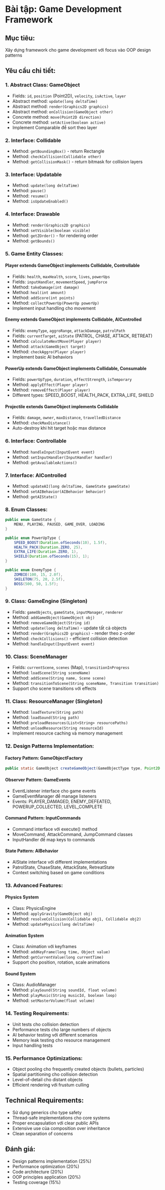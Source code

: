 # Bài tập: Game Development Framework

## Mục tiêu:

Xây dựng framework cho game development với focus vào OOP design patterns

## Yêu cầu chi tiết:

### 1. Abstract Class: GameObject

- Fields: `id`, `position` (Point2D), `velocity`, `isActive`, `layer`
- Abstract method: `update(long deltaTime)`
- Abstract method: `render(Graphics2D graphics)`
- Abstract method: `onCollision(GameObject other)`
- Concrete method: `move(Point2D direction)`
- Concrete method: `setActive(boolean active)`
- Implement Comparable để sort theo layer

### 2. Interface: Collidable

- Method: `getBoundingBox()` - return Rectangle
- Method: `checkCollision(Collidable other)`
- Method: `getCollisionMask()` - return bitmask for collision layers

### 3. Interface: Updatable

- Method: `update(long deltaTime)`
- Method: `pause()`
- Method: `resume()`
- Method: `isUpdateEnabled()`

### 4. Interface: Drawable

- Method: `render(Graphics2D graphics)`
- Method: `setVisible(boolean visible)`
- Method: `getZOrder()` - for rendering order
- Method: `getBounds()`

### 5. Game Entity Classes:

#### Player extends GameObject implements Collidable, Controllable

- Fields: `health`, `maxHealth`, `score`, `lives`, `powerUps`
- Fields: `inputHandler`, `movementSpeed`, `jumpForce`
- Method: `takeDamage(int damage)`
- Method: `heal(int amount)`
- Method: `addScore(int points)`
- Method: `collectPowerUp(PowerUp powerUp)`
- Implement input handling cho movement

#### Enemy extends GameObject implements Collidable, AIControlled

- Fields: `enemyType`, `aggroRange`, `attackDamage`, `patrolPath`
- Fields: `currentTarget`, `aiState` (PATROL, CHASE, ATTACK, RETREAT)
- Method: `calculateNextMove(Player player)`
- Method: `attack(GameObject target)`
- Method: `checkAggro(Player player)`
- Implement basic AI behaviors

#### PowerUp extends GameObject implements Collidable, Consumable

- Fields: `powerUpType`, `duration`, `effectStrength`, `isTemporary`
- Method: `applyEffect(Player player)`
- Method: `removeEffect(Player player)`
- Different types: SPEED_BOOST, HEALTH_PACK, EXTRA_LIFE, SHIELD

#### Projectile extends GameObject implements Collidable

- Fields: `damage`, `owner`, `maxDistance`, `travelledDistance`
- Method: `checkMaxDistance()`
- Auto-destroy khi hit target hoặc max distance

### 6. Interface: Controllable

- Method: `handleInput(InputEvent event)`
- Method: `setInputHandler(InputHandler handler)`
- Method: `getAvailableActions()`

### 7. Interface: AIControlled

- Method: `updateAI(long deltaTime, GameState gameState)`
- Method: `setAIBehavior(AIBehavior behavior)`
- Method: `getAIState()`

### 8. Enum Classes:

```java
public enum GameState {
    MENU, PLAYING, PAUSED, GAME_OVER, LOADING
}

public enum PowerUpType {
    SPEED_BOOST(Duration.ofSeconds(10), 1.5f),
    HEALTH_PACK(Duration.ZERO, 25),
    EXTRA_LIFE(Duration.ZERO, 1),
    SHIELD(Duration.ofSeconds(15), 1);
}

public enum EnemyType {
    ZOMBIE(100, 15, 2.0f),
    SKELETON(75, 20, 2.5f),
    BOSS(500, 50, 1.5f);
}
```

### 9. Class: GameEngine (Singleton)

- Fields: `gameObjects`, `gameState`, `inputManager`, `renderer`
- Method: `addGameObject(GameObject obj)`
- Method: `removeGameObject(String id)`
- Method: `update(long deltaTime)` - update tất cả objects
- Method: `render(Graphics2D graphics)` - render theo z-order
- Method: `checkCollisions()` - efficient collision detection
- Method: `handleInput(InputEvent event)`

### 10. Class: SceneManager

- Fields: `currentScene`, `scenes` (Map), `transitionInProgress`
- Method: `loadScene(String sceneName)`
- Method: `addScene(String name, Scene scene)`
- Method: `transitionToScene(String sceneName, Transition transition)`
- Support cho scene transitions với effects

### 11. Class: ResourceManager (Singleton)

- Method: `loadTexture(String path)`
- Method: `loadSound(String path)`
- Method: `preloadResources(List<String> resourcePaths)`
- Method: `unloadResource(String resourceId)`
- Implement resource caching và memory management

### 12. Design Patterns Implementation:

#### Factory Pattern: GameObjectFactory

```java
public static GameObject createGameObject(GameObjectType type, Point2D position, Map<String, Object> parameters)
```

#### Observer Pattern: GameEvents

- EventListener interface cho game events
- GameEventManager để manage listeners
- Events: PLAYER_DAMAGED, ENEMY_DEFEATED, POWERUP_COLLECTED, LEVEL_COMPLETE

#### Command Pattern: InputCommands

- Command interface với execute() method
- MoveCommand, AttackCommand, JumpCommand classes
- InputHandler để map keys to commands

#### State Pattern: AIBehavior

- AIState interface với different implementations
- PatrolState, ChaseState, AttackState, RetreatState
- Context switching based on game conditions

### 13. Advanced Features:

#### Physics System

- Class: PhysicsEngine
- Method: `applyGravity(GameObject obj)`
- Method: `resolveCollision(Collidable obj1, Collidable obj2)`
- Method: `updatePhysics(long deltaTime)`

#### Animation System

- Class: Animation với keyframes
- Method: `addKeyFrame(long time, Object value)`
- Method: `getCurrentValue(long currentTime)`
- Support cho position, rotation, scale animations

#### Sound System

- Class: AudioManager
- Method: `playSound(String soundId, float volume)`
- Method: `playMusic(String musicId, boolean loop)`
- Method: `setMasterVolume(float volume)`

### 14. Testing Requirements:

- Unit tests cho collision detection
- Performance tests cho large numbers of objects
- AI behavior testing với different scenarios
- Memory leak testing cho resource management
- Input handling tests

### 15. Performance Optimizations:

- Object pooling cho frequently created objects (bullets, particles)
- Spatial partitioning cho collision detection
- Level-of-detail cho distant objects
- Efficient rendering với frustum culling

## Technical Requirements:

- Sử dụng generics cho type safety
- Thread-safe implementations cho core systems
- Proper encapsulation với clear public APIs
- Extensive use của composition over inheritance
- Clean separation of concerns

## Đánh giá:

- Design patterns implementation (25%)
- Performance optimization (20%)
- Code architecture (20%)
- OOP principles application (20%)
- Testing coverage (15%)
